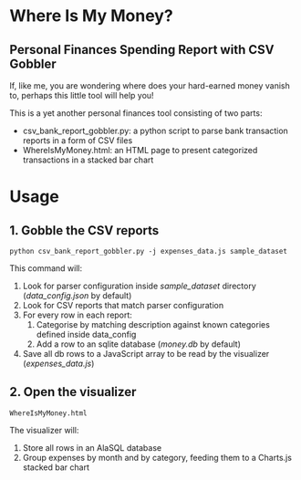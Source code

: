 # Where Is My Money?
## Personal Finances Spending Report with CSV Gobbler

If, like me, you are wondering where does your hard-earned money vanish to, perhaps this little tool will help you!

This is a yet another personal finances tool consisting of two parts:
* csv_bank_report_gobbler.py: a python script to parse bank transaction reports in a form of CSV files
* WhereIsMyMoney.html: an HTML page to present categorized transactions in a stacked bar chart

# Usage
## 1. Gobble the CSV reports
```
python csv_bank_report_gobbler.py -j expenses_data.js sample_dataset
```
This command will:
1. Look for parser configuration inside *sample_dataset* directory (*data_config.json* by default)
1. Look for CSV reports that match parser configuration
1. For every row in each report:
    1. Categorise by matching description against known categories defined inside data_config
    1. Add a row to an sqlite database (*money.db* by default)
1. Save all db rows to a JavaScript array to be read by the visualizer (*expenses_data.js*)

## 2. Open the visualizer
```
WhereIsMyMoney.html
```
The visualizer will:
1. Store all rows in an AlaSQL database
1. Group expenses by month and by category, feeding them to a Charts.js stacked bar chart
